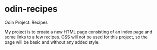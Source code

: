 # odin-recipes
Odin Project: Recipes

My project is to create a new HTML page consisting of an index page and some links to a few recipes. CSS will not be used for this project, so the page will be basic and without any added style.